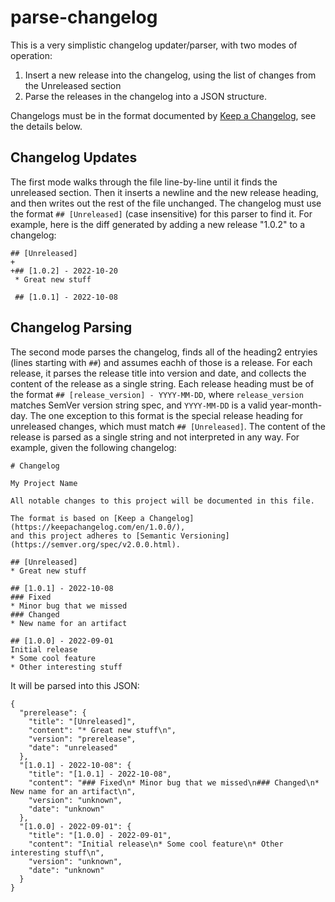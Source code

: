# parse-changelog
This is a very simplistic changelog updater/parser, with two modes of operation:
1. Insert a new release into the changelog, using the list of changes from the Unreleased section
1. Parse the releases in the changelog into a JSON structure.

Changelogs must be in the format documented by [Keep a Changelog](https://keepachangelog.com/en/1.0.0/), see the details
below.

## Changelog Updates
The first mode walks through the file line-by-line until it finds the unreleased section. Then
it inserts a newline and the new release heading, and then writes out the rest of the file unchanged. The changelog must
use the format `## [Unreleased]` (case insensitive) for this parser to find it.
For example, here is the diff generated by adding a new release "1.0.2" to a changelog:
```
## [Unreleased]
+
+## [1.0.2] - 2022-10-20
 * Great new stuff
 
 ## [1.0.1] - 2022-10-08
```

## Changelog Parsing
The second mode parses the changelog, finds all of the heading2 entryies (lines starting with `##`) and assumes eachh of
those is a release. For each release, it parses the release title into version and date, and collects the content of the
release as a single string. Each release heading must be of the format `## [release_version] - YYYY-MM-DD`, where
`release_version` matches SemVer version string spec, and `YYYY-MM-DD` is a valid year-month-day. The one exception to
this format is the special release heading for unreleased changes, which must match `## [Unreleased]`. The content of the
release is parsed as a single string and not interpreted in any way. For example, given the following changelog:
```
# Changelog

My Project Name

All notable changes to this project will be documented in this file.

The format is based on [Keep a Changelog](https://keepachangelog.com/en/1.0.0/),
and this project adheres to [Semantic Versioning](https://semver.org/spec/v2.0.0.html).

## [Unreleased]
* Great new stuff

## [1.0.1] - 2022-10-08
### Fixed
* Minor bug that we missed
### Changed
* New name for an artifact

## [1.0.0] - 2022-09-01
Initial release
* Some cool feature
* Other interesting stuff
```

It will be parsed into this JSON:

```
{
  "prerelease": {
    "title": "[Unreleased]",
    "content": "* Great new stuff\n",
    "version": "prerelease",
    "date": "unreleased"
  },
  "[1.0.1] - 2022-10-08": {
    "title": "[1.0.1] - 2022-10-08",
    "content": "### Fixed\n* Minor bug that we missed\n### Changed\n* New name for an artifact\n",
    "version": "unknown",
    "date": "unknown"
  },
  "[1.0.0] - 2022-09-01": {
    "title": "[1.0.0] - 2022-09-01",
    "content": "Initial release\n* Some cool feature\n* Other interesting stuff\n",
    "version": "unknown",
    "date": "unknown"
  }
}
```
